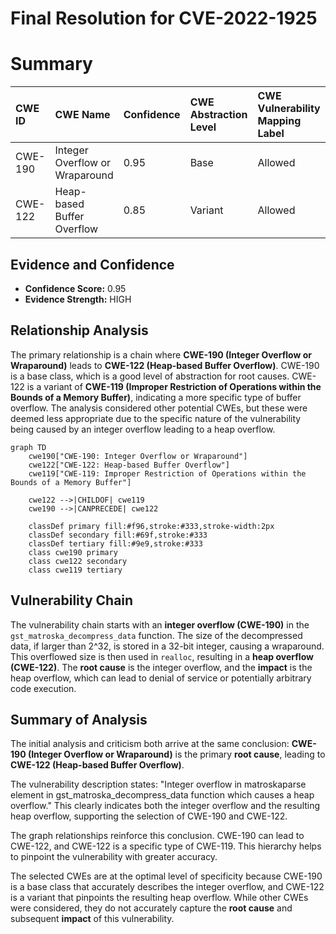 # Final Resolution for CVE-2022-1925

# Summary

| CWE ID  | CWE Name                       | Confidence | CWE Abstraction Level | CWE Vulnerability Mapping Label | CWE-Vulnerability Mapping Notes |
| :------- | :----------------------------- | :--------- | :-------------------- | :------------------------------ | :------------------------------ |
| CWE-190  | Integer Overflow or Wraparound | 0.95       | Base                | Allowed                       | Primary CWE                     |
| CWE-122  | Heap-based Buffer Overflow       | 0.85       | Variant             | Allowed                       | Secondary CWE                   |

## Evidence and Confidence

*   **Confidence Score:** 0.95
*   **Evidence Strength:** HIGH

## Relationship Analysis

The primary relationship is a chain where **CWE-190 (Integer Overflow or Wraparound)** leads to **CWE-122 (Heap-based Buffer Overflow)**. CWE-190 is a base class, which is a good level of abstraction for root causes. CWE-122 is a variant of **CWE-119 (Improper Restriction of Operations within the Bounds of a Memory Buffer)**, indicating a more specific type of buffer overflow. The analysis considered other potential CWEs, but these were deemed less appropriate due to the specific nature of the vulnerability being caused by an integer overflow leading to a heap overflow.

```mermaid
graph TD
    cwe190["CWE-190: Integer Overflow or Wraparound"]
    cwe122["CWE-122: Heap-based Buffer Overflow"]
    cwe119["CWE-119: Improper Restriction of Operations within the Bounds of a Memory Buffer"]
    
    cwe122 -->|CHILDOF| cwe119
    cwe190 -->|CANPRECEDE| cwe122
    
    classDef primary fill:#f96,stroke:#333,stroke-width:2px
    classDef secondary fill:#69f,stroke:#333
    classDef tertiary fill:#9e9,stroke:#333
    class cwe190 primary
    class cwe122 secondary
    class cwe119 tertiary
```

## Vulnerability Chain

The vulnerability chain starts with an **integer overflow (CWE-190)** in the `gst_matroska_decompress_data` function. The size of the decompressed data, if larger than 2^32, is stored in a 32-bit integer, causing a wraparound. This overflowed size is then used in `realloc`, resulting in a **heap overflow (CWE-122)**. The **root cause** is the integer overflow, and the **impact** is the heap overflow, which can lead to denial of service or potentially arbitrary code execution.

## Summary of Analysis

The initial analysis and criticism both arrive at the same conclusion: **CWE-190 (Integer Overflow or Wraparound)** is the primary **root cause**, leading to **CWE-122 (Heap-based Buffer Overflow)**.

The vulnerability description states: "Integer overflow in matroskaparse element in gst_matroska_decompress_data function which causes a heap overflow." This clearly indicates both the integer overflow and the resulting heap overflow, supporting the selection of CWE-190 and CWE-122.

The graph relationships reinforce this conclusion. CWE-190 can lead to CWE-122, and CWE-122 is a specific type of CWE-119. This hierarchy helps to pinpoint the vulnerability with greater accuracy.

The selected CWEs are at the optimal level of specificity because CWE-190 is a base class that accurately describes the integer overflow, and CWE-122 is a variant that pinpoints the resulting heap overflow. While other CWEs were considered, they do not accurately capture the **root cause** and subsequent **impact** of this vulnerability.